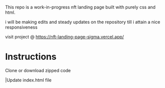 This repo is a work-in-progress nft landing page built with purely css and html.

i will be making edits and steady updates on the repository till i attain a nice responsiveness


visit project @ https://nft-landing-page-sigma.vercel.app/

<h1>Instructions</h1>

Clone or download zipped code

|Update index.html file
<br>
<title><br>
|favicon images<br>
|Logo<br>
|Social Links<br>
|Countdown data-date<br>
|Heading and paragraph text<br>
|Update style.css file<br>
|Fonts<br>
|Colors<br>
